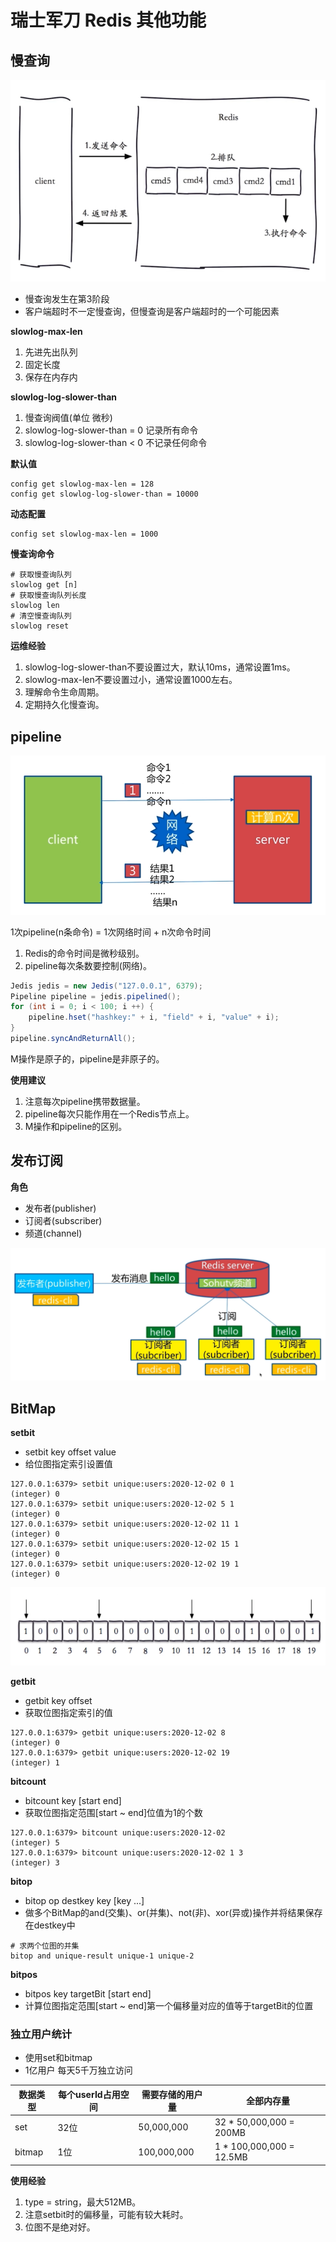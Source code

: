 # 瑞士军刀 Redis 其他功能

## 慢查询

![生命周期](assets/4-1.png)

- 慢查询发生在第3阶段
- 客户端超时不一定慢查询，但慢查询是客户端超时的一个可能因素

**slowlog-max-len**

1. 先进先出队列
2. 固定长度
3. 保存在内存内

**slowlog-log-slower-than**

1. 慢查询阀值(单位 微秒)
2. slowlog-log-slower-than = 0 记录所有命令
3. slowlog-log-slower-than < 0 不记录任何命令

**默认值**

```text
config get slowlog-max-len = 128
config get slowlog-log-slower-than = 10000
```

**动态配置**

```text
config set slowlog-max-len = 1000
```

**慢查询命令**

```shell
# 获取慢查询队列
slowlog get [n]
# 获取慢查询队列长度
slowlog len
# 清空慢查询队列
slowlog reset
```

**运维经验**

1. slowlog-log-slower-than不要设置过大，默认10ms，通常设置1ms。
2. slowlog-max-len不要设置过小，通常设置1000左右。
3. 理解命令生命周期。
4. 定期持久化慢查询。

## pipeline

![流水线](assets/4-2.png)

1次pipeline(n条命令) = 1次网络时间 + n次命令时间

1. Redis的命令时间是微秒级别。
2. pipeline每次条数要控制(网络)。

```java
Jedis jedis = new Jedis("127.0.0.1", 6379);
Pipeline pipeline = jedis.pipelined();
for (int i = 0; i < 100; i ++) {
    pipeline.hset("hashkey:" + i, "field" + i, "value" + i);
}
pipeline.syncAndReturnAll();
```

M操作是原子的，pipeline是非原子的。

**使用建议**

1. 注意每次pipeline携带数据量。
2. pipeline每次只能作用在一个Redis节点上。
3. M操作和pipeline的区别。

## 发布订阅

**角色**

- 发布者(publisher)
- 订阅者(subscriber)
- 频道(channel)

![发布订阅](assets/4-3.png)

## BitMap

**setbit**

- setbit key offset value
- 给位图指定索引设置值

```shell
127.0.0.1:6379> setbit unique:users:2020-12-02 0 1
(integer) 0
127.0.0.1:6379> setbit unique:users:2020-12-02 5 1
(integer) 0
127.0.0.1:6379> setbit unique:users:2020-12-02 11 1
(integer) 0
127.0.0.1:6379> setbit unique:users:2020-12-02 15 1
(integer) 0
127.0.0.1:6379> setbit unique:users:2020-12-02 19 1
(integer) 0
```

![setbit](assets/4-4.png)

**getbit**

- getbit key offset
- 获取位图指定索引的值

```shell
127.0.0.1:6379> getbit unique:users:2020-12-02 8
(integer) 0
127.0.0.1:6379> getbit unique:users:2020-12-02 19
(integer) 1
```

**bitcount**

- bitcount key [start end]
- 获取位图指定范围[start ~ end]位值为1的个数

```shell
127.0.0.1:6379> bitcount unique:users:2020-12-02
(integer) 5
127.0.0.1:6379> bitcount unique:users:2020-12-02 1 3
(integer) 3
```

**bitop**

- bitop op destkey key [key ...]
- 做多个BitMap的and(交集)、or(并集)、not(非)、xor(异或)操作并将结果保存在destkey中

```shell
# 求两个位图的并集
bitop and unique-result unique-1 unique-2
```

**bitpos**

- bitpos key targetBit [start end]
- 计算位图指定范围[start ~ end]第一个偏移量对应的值等于targetBit的位置

### 独立用户统计

- 使用set和bitmap
- 1亿用户 每天5千万独立访问

| 数据类型 | 每个userId占用空间 | 需要存储的用户量 | 全部内存量 |
| --- | --- | --- | --- |
| set | 32位 | 50,000,000 | 32 * 50,000,000 = 200MB |
| bitmap | 1位 | 100,000,000 | 1 * 100,000,000 = 12.5MB |

**使用经验**

1. type = string，最大512MB。
2. 注意setbit时的偏移量，可能有较大耗时。
3. 位图不是绝对好。